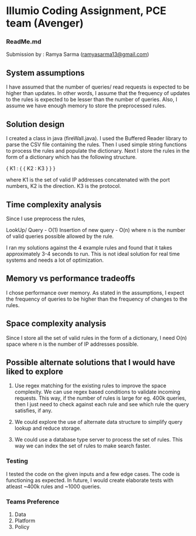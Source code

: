 # Illumio Coding Assignment, PCE team (Avenger)
### ReadMe.md

Submission by : Ramya Sarma (ramyasarma13@gmail.com)

## System assumptions 
I have assumed that the number of queries/ read requests is expected to be higher than updates.
In other words, I assume that the frequency of updates to the rules is expected to be lesser than the number of queries.
Also, I assume we have enough memory to store the preprocessed rules.

## Solution design
I created a class in java (fireWall.java). 
I used the Buffered Reader library to parse the CSV file containing the rules. Then I used simple string functions to process the rules and populate the dictionary. Next I store the rules in the form of a dictionary which has the following structure. 

{ K1 : {
		{ K2 : K3 }
	}
}

where K1 is the set of valid IP addresses concatenated with the port numbers,
K2 is the direction.
K3 is the protocol.

## Time complexity analysis
Since I use preprocess the rules,

LookUp/ Query - O(1) 
Insertion of new query - O(n) where n is the number of valid queries possible allowed by the rule.

I ran my solutions against the 4 example rules and found that it takes approximately 3-4 seconds to run. This is not ideal solution for real time systems and needs a lot of optimization.

## Memory vs performance tradeoffs
I chose performance over memory. As stated in the assumptions, I expect the frequency of queries to be higher than the frequency of changes to the rules. 
## Space complexity analysis

Since I store all the set of valid rules in the form of a dictionary, I need O(n) space where n is the number of IP addresses possible.

## Possible alternate solutions that I would have liked to explore

1. Use regex matching for the existing rules to improve the space complexity. 
We can use regex based conditions to validate incoming requests. This way, if the number of rules is large for eg. 400k queries, then I just need to check against each rule and see which rule the query satisfies, if any.

2. We could explore the use of alternate data structure to simplify query lookup and reduce storage.

3. We could use a database type server to process the set of rules. This way we can index the set of rules to make search faster. 

### Testing 
I tested the code on the given inputs and a few edge cases. The code is functioning as expected. 
In future, I would create elaborate tests with atleast ~400k rules and ~1000 queries.

### Teams Preference
1. Data
2. Platform
3. Policy
 
